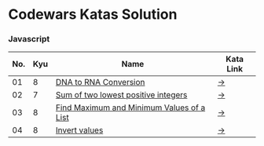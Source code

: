 # Codewars Katas Solution

### Javascript

| No. | Kyu | Name                                                                                                     | Kata Link                                                    |
| --- | --- | -------------------------------------------------------------------------------------------------------- | ------------------------------------------------------------ |
| 01  | 8   | [DNA to RNA Conversion](javascript/8_kyu_dna_to_rna_conversion.js)                                       | [→](https://www.codewars.com/kata/5556282156230d0e5e000089/) |
| 02  | 7   | [Sum of two lowest positive integers](javascript/7_kyu_sum_of_two_lowest_positive_integer.js)            | [→](https://www.codewars.com/kata/558fc85d8fd1938afb000014)  |
| 03  | 8   | [Find Maximum and Minimum Values of a List](javascript/8_kyu_find_maximum_and_minimum_values_of_list.js) | [→](https://www.codewars.com/kata/577a98a6ae28071780000989)  |
| 04  | 8   | [Invert values](javascript/8_kyu_invert_values.js)                                                       | [→](https://www.codewars.com/kata/5899dc03bc95b1bf1b0000ad)  |
